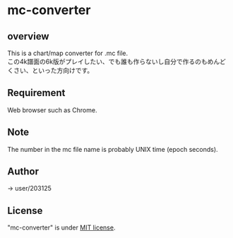 # mc-converter
## overview
This is a chart/map converter for .mc file.  
この4k譜面の6k版がプレイしたい、でも誰も作らないし自分で作るのもめんどくさい、といった方向けです。
## Requirement
Web browser such as Chrome.
## Note
The number in the mc file name is probably UNIX time (epoch seconds).
## Author
-> user/203125
## License
"mc-converter" is under [MIT license](https://en.wikipedia.org/wiki/MIT_License).
